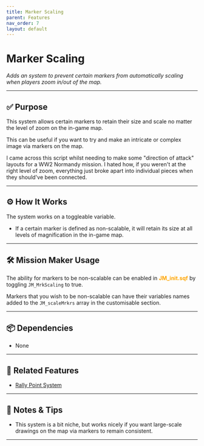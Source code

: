 ```yaml
---
title: Marker Scaling         
parent: Features
nav_order: 7
layout: default
---
```


# Marker Scaling

*Adds an system to prevent certain markers from automatically scaling when players zoom in/out of the map.*

---

## ✅ Purpose

This system allows certain markers to retain their size and scale no matter the level of zoom on the in-game map.

This can be useful if you want to try and make an intricate or complex image via markers on the map.

I came across this script whilst needing to make some "direction of attack" layouts for a WW2 Normandy mission. I hated how, if you weren't at the right level of zoom, everything just broke apart into individual pieces when they should've been connected.


---

## ⚙️ How It Works

The system works on a toggleable variable.

- If a certain marker is defined as non-scalable, it will retain its size at all levels of magnification in the in-game map.

---

## 🛠️ Mission Maker Usage

The ability for markers to be non-scalable can be enabled in <span style="color: orange; font-weight: bold;">JM_init.sqf</span> by toggling `JM_MrkScaling` to true.

Markers that you wish to be non-scalable can have their variables names added to the `JM_scaleMrkrs` array in the customisable section.

---

## 📦 Dependencies


- None

---

## 🔁 Related Features

- [Rally Point System](rally.md)

---

## 🧪 Notes & Tips

- This system is a bit niche, but works nicely if you want large-scale drawings on the map via markers to remain consistent.

---
